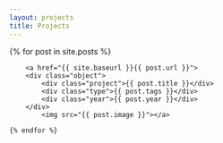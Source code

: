```yaml
---
layout: projects
title: Projects
---
```


<main class="preview">
  {% for post in site.posts %}

        <a href="{{ site.baseurl }}{{ post.url }}">
        <div class="object">
            <div class="project">{{ post.title }}</div>
            <div class="type">{{ post.tags }}</div>
            <div class="year">{{ post.year }}</div>
        </div>
            <img src="{{ post.image }}"></a>

    {% endfor %}

<section class="clear"></section>
